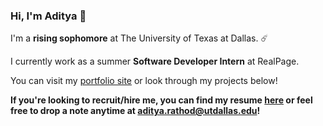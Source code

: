 ### Hi, I'm Aditya 👋

I'm a **rising sophomore** at The University of Texas at Dallas. ☄️

I currently work as a summer **Software Developer Intern** at RealPage.

You can visit my [portfolio site](https://adityarathod.github.io/) or look through my projects below!

**If you're looking to recruit/hire me, you can find my resume [here](https://adityarathod.github.io/resume.pdf) or feel free to drop a note anytime at aditya.rathod@utdallas.edu!**
